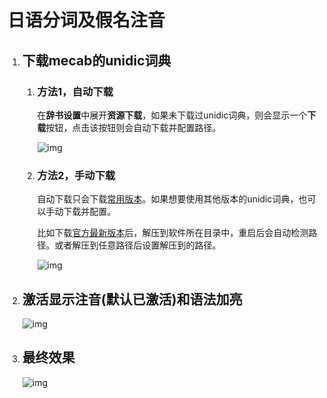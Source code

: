# 日语分词及假名注音

1. ## 下载mecab的unidic词典
    
    1. ### 方法1，自动下载

        在**辞书设置**中展开**资源下载**，如果未下载过unidic词典，则会显示一个**下载**按钮，点击该按钮则会自动下载并配置路径。

        ![img](https://image.lunatranslator.org/zh/unidic.png)

    1. ### 方法2，手动下载

        自动下载只会下载[常用版本](https://clrd.ninjal.ac.jp/unidic_archive/cwj/2.1.2/unidic-mecab-2.1.2_bin.zip)。如果想要使用其他版本的unidic词典，也可以手动下载并配置。
        
        比如下载[官方最新版本](https://clrd.ninjal.ac.jp/unidic/)后，解压到软件所在目录中，重启后会自动检测路径。或者解压到任意路径后设置解压到的路径。

        ![img](https://image.lunatranslator.org/zh/mecab.png)

1. ## 激活**显示注音**(默认已激活)和**语法加亮**

    ![img](https://image.lunatranslator.org/zh/fenci.png)

1. ## 最终效果

    ![img](https://image.lunatranslator.org/zh/mecabresult.png)